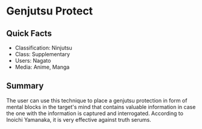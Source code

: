 # Genjutsu Protect

## Quick Facts
- Classification: Ninjutsu
- Class: Supplementary
- Users: Nagato
- Media: Anime, Manga

## Summary
The user can use this technique to place a genjutsu protection in form of mental blocks in the target's mind that contains valuable information in case the one with the information is captured and interrogated. According to Inoichi Yamanaka, it is very effective against truth serums.
